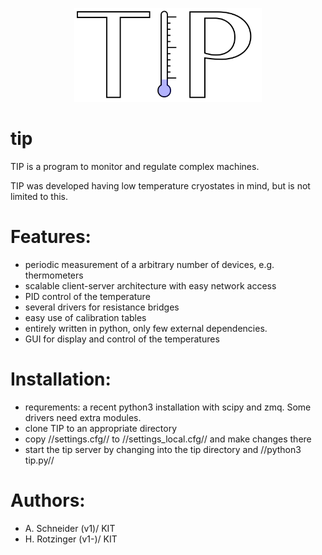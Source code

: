 <p align="center">
  <img src="https://github.com/qkitgroup/tip/blob/master/logo/TIP_logo.png" alt="TIP" width="300">
</p>


tip
===
TIP is a program to monitor and regulate complex machines. 

TIP was developed having low temperature cryostates in mind, but is not limited to this.

Features:
===
  * periodic measurement of a arbitrary number of devices, e.g. thermometers
  * scalable client-server architecture with easy network access
  * PID control of the temperature
  * several drivers for resistance bridges
  * easy use of calibration tables
  * entirely written in python, only few external dependencies.
  * GUI for display and control of the temperatures

Installation:
===
  * requrements: a recent python3 installation with scipy and zmq. Some drivers need extra modules.
  * clone TIP to an appropriate directory
  * copy //settings.cfg// to //settings_local.cfg// and make changes there
  * start the tip server by changing into the tip directory and //python3 tip.py//

Authors:
===
 *  A. Schneider  (v1)/ KIT
 *  H. Rotzinger (v1-)/ KIT
